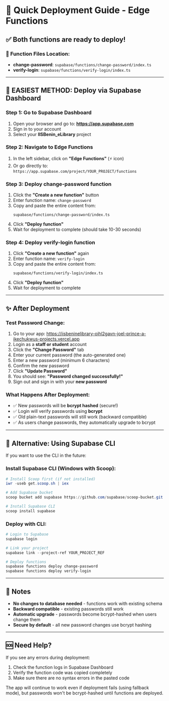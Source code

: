 # 🚀 Quick Deployment Guide - Edge Functions

## ✅ Both functions are ready to deploy!

### 📍 Function Files Location:
- **change-password**: `supabase/functions/change-password/index.ts`
- **verify-login**: `supabase/functions/verify-login/index.ts`

---

## 🎯 EASIEST METHOD: Deploy via Supabase Dashboard

### Step 1: Go to Supabase Dashboard
1. Open your browser and go to: **https://app.supabase.com**
2. Sign in to your account
3. Select your **IISBenin_eLibrary** project

### Step 2: Navigate to Edge Functions
1. In the left sidebar, click on **"Edge Functions"** (⚡ icon)
2. Or go directly to: `https://app.supabase.com/project/YOUR_PROJECT/functions`

### Step 3: Deploy change-password function
1. Click the **"Create a new function"** button
2. Enter function name: `change-password`
3. Copy and paste the entire content from:
   ```
   supabase/functions/change-password/index.ts
   ```
4. Click **"Deploy function"**
5. Wait for deployment to complete (should take 10-30 seconds)

### Step 4: Deploy verify-login function
1. Click **"Create a new function"** again
2. Enter function name: `verify-login`
3. Copy and paste the entire content from:
   ```
   supabase/functions/verify-login/index.ts
   ```
4. Click **"Deploy function"**
5. Wait for deployment to complete

---

## ✨ After Deployment

### Test Password Change:
1. Go to your app: https://iisbeninelibrary-oihl2gavn-joel-prince-a-ikechukwus-projects.vercel.app
2. Login as a **staff or student** account
3. Click the **"Change Password"** tab
4. Enter your current password (the auto-generated one)
5. Enter a new password (minimum 6 characters)
6. Confirm the new password
7. Click **"Update Password"**
8. You should see: **"Password changed successfully!"**
9. Sign out and sign in with your **new password**

### What Happens After Deployment:
- ✅ New passwords will be **bcrypt hashed** (secure!)
- ✅ Login will verify passwords using **bcrypt**
- ✅ Old plain-text passwords will still work (backward compatible)
- ✅ As users change passwords, they automatically upgrade to bcrypt

---

## 🔧 Alternative: Using Supabase CLI

If you want to use the CLI in the future:

### Install Supabase CLI (Windows with Scoop):
```powershell
# Install Scoop first (if not installed)
iwr -useb get.scoop.sh | iex

# Add Supabase bucket
scoop bucket add supabase https://github.com/supabase/scoop-bucket.git

# Install Supabase CLI
scoop install supabase
```

### Deploy with CLI:
```powershell
# Login to Supabase
supabase login

# Link your project
supabase link --project-ref YOUR_PROJECT_REF

# Deploy functions
supabase functions deploy change-password
supabase functions deploy verify-login
```

---

## 📝 Notes

- **No changes to database needed** - functions work with existing schema
- **Backward compatible** - existing passwords still work
- **Automatic upgrade** - passwords become bcrypt-hashed when users change them
- **Secure by default** - all new password changes use bcrypt hashing

---

## 🆘 Need Help?

If you see any errors during deployment:
1. Check the function logs in Supabase Dashboard
2. Verify the function code was copied completely
3. Make sure there are no syntax errors in the pasted code

The app will continue to work even if deployment fails (using fallback mode), but passwords won't be bcrypt-hashed until functions are deployed.
